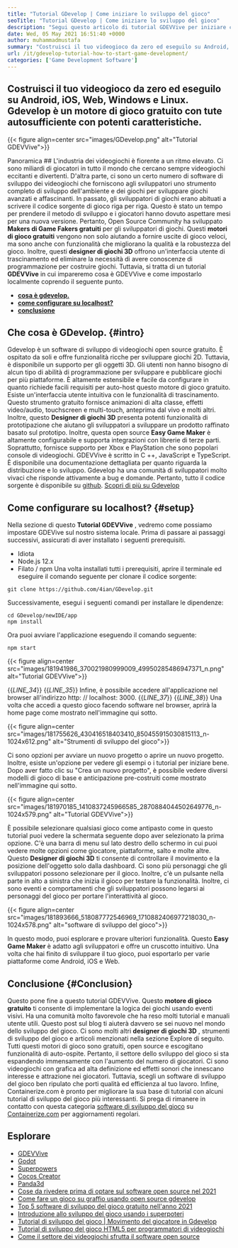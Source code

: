 ```yaml
---
title: "Tutorial GDevelop | Come iniziare lo sviluppo del gioco" 
seoTitle: "Tutorial GDevelop | Come iniziare lo sviluppo del gioco" 
description: "Segui questo articolo di tutorial GDEVVive per iniziare con lo sviluppo dei videogiochi. Gdevelop è ospitato da soli e non richiede abilità di programmazione per iniziare." 
date: Wed, 05 May 2021 16:51:40 +0000
author: muhammadmustafa
summary: "Costruisci il tuo videogioco da zero ed eseguilo su Android, iOS, Web, Windows e Linux. Gdevelop è un motore di gioco gratuito con tute autosufficiente con potenti caratteristiche." 
url: /it/gdevelop-tutorial-how-to-start-game-development/
categories: ['Game Development Software']
---
```


## Costruisci il tuo videogioco da zero ed eseguilo su Android, iOS, Web, Windows e Linux. Gdevelop è un motore di gioco gratuito con tute autosufficiente con potenti caratteristiche.

{{< figure align=center src="images/GDevelop.png" alt="Tutorial GDEVVive">}}


Panoramica ##
L'industria dei videogiochi è fiorente a un ritmo elevato. Ci sono miliardi di giocatori in tutto il mondo che cercano sempre videogiochi eccitanti e divertenti. D'altra parte, ci sono un certo numero di software di sviluppo dei videogiochi che forniscono agli sviluppatori uno strumento completo di sviluppo dell'ambiente e dei giochi per sviluppare giochi avanzati e affascinanti. In passato, gli sviluppatori di giochi erano abituati a scrivere il codice sorgente di gioco riga per riga. Questo è stato un tempo per prendere il metodo di sviluppo e i giocatori hanno dovuto aspettare mesi per una nuova versione. Pertanto, Open Source Community ha sviluppato  **Makers di Game Fakers gratuiti**  per gli sviluppatori di giochi.
Questi  **motori di gioco gratuiti** vengono non solo aiutando a fornire uscite di gioco veloci, ma sono anche con funzionalità che migliorano la qualità e la robustezza del gioco. Inoltre, questi  **designer di giochi 3D**  offrono un'interfaccia utente di trascinamento ed eliminare la necessità di avere conoscenze di programmazione per costruire giochi. Tuttavia, si tratta di un tutorial **GDEVVive**  in cui impareremo cosa è GDEVVive e come impostarlo localmente coprendo il seguente punto.
*  **[cosa è gdevelop.][1]**  
*  **[come configurare su localhost?][2]**  
*  **[conclusione][3]**  

##  **Che cosa è GDevelop.**  {#intro}

Gdevelop è un software di sviluppo di videogiochi open source gratuito. È ospitato da soli e offre funzionalità ricche per sviluppare giochi 2D. Tuttavia, è disponibile un supporto per gli oggetti 3D. Gli utenti non hanno bisogno di alcun tipo di abilità di programmazione per sviluppare e pubblicare giochi per più piattaforme. È altamente estensibile e facile da configurare in quanto richiede facili requisiti per auto-host questo motore di gioco gratuito. Esiste un'interfaccia utente intuitiva con le funzionalità di trascinamento. Questo strumento gratuito fornisce animazioni di alta classe, effetti video/audio, touchscreen e multi-touch, anteprima dal vivo e molti altri. Inoltre, questo  **Designer di giochi 3D**  presenta potenti funzionalità di prototipazione che aiutano gli sviluppatori a sviluppare un prodotto raffinato basato sul prototipo.
Inoltre, questa open source  **Easy Game Maker**  è altamente configurabile e supporta integrazioni con librerie di terze parti. Soprattutto, fornisce supporto per Xbox e PlayStation che sono popolari console di videogiochi. GDEVVive è scritto in C ++, JavaScript e TypeScript. È disponibile una documentazione dettagliata per quanto riguarda la distribuzione e lo sviluppo. Gdevelop ha una comunità di sviluppatori molto vivaci che risponde attivamente a bug e domande. Pertanto, tutto il codice sorgente è disponibile su [github][4].
[Scopri di più su Gdevelop][5]

##  **Come configurare su localhost?**  {#setup}

Nella sezione di questo  **Tutorial GDEVVive**  , vedremo come possiamo impostare GDEVive sul nostro sistema locale. Prima di passare ai passaggi successivi, assicurati di aver installato i seguenti prerequisiti.
  * Idiota
  * Node.js 12.x
  * Filato / npm
Una volta installati tutti i prerequisiti, aprire il terminale ed eseguire il comando seguente per clonare il codice sorgente:
```
git clone https://github.com/4ian/GDevelop.git
```
Successivamente, esegui i seguenti comandi per installare le dipendenze:
```
cd GDevelop/newIDE/app
npm install
```
Ora puoi avviare l'applicazione eseguendo il comando seguente:
```
npm start
```

{{< figure align=center src="images/181941986_370021980999009_49950285486947371_n.png" alt="Tutorial GDEVVive">}}

{{_LINE_34_}}
{{_LINE_35_}}
    Infine, è possibile accedere all'applicazione nel browser all'indirizzo http: // localhost: 3000.
{{_LINE_37_}}
{{_LINE_38_}}
Una volta che accedi a questo gioco facendo software nel browser, aprirà la home page come mostrato nell'immagine qui sotto.

{{< figure align=center src="images/181755626_430416518403410_850455915030815113_n-1024x612.png" alt="Strumenti di sviluppo del gioco">}}

Ci sono opzioni per avviare un nuovo progetto o aprire un nuovo progetto. Inoltre, esiste un'opzione per vedere gli esempi o i tutorial per iniziare bene.
Dopo aver fatto clic su "Crea un nuovo progetto", è possibile vedere diversi modelli di gioco di base e anticipazione pre-costruiti come mostrato nell'immagine qui sotto.

{{< figure align=center src="images/181970185_1410837245966585_2870884044502649776_n-1024x579.png" alt="Tutorial GDEVVive">}}

È possibile selezionare qualsiasi gioco come antipasto come in questo tutorial puoi vedere la schermata seguente dopo aver selezionato la prima opzione. C'è una barra di menu sul lato destro dello schermo in cui puoi vedere molte opzioni come giocatore, piattaforme, salto e molte altre. Questo  **Designer di giochi 3D**  ti consente di controllare il movimento e la posizione dell'oggetto solo dalla dashboard. Ci sono più personaggi che gli sviluppatori possono selezionare per il gioco. Inoltre, c'è un pulsante nella parte in alto a sinistra che inizia il gioco per testare la funzionalità. Inoltre, ci sono eventi e comportamenti che gli sviluppatori possono legarsi ai personaggi del gioco per portare l'interattività al gioco.

{{< figure align=center src="images/181893666_518087772546969_1710882406977218030_n-1024x578.png" alt="software di sviluppo del gioco">}}

In questo modo, puoi esplorare e provare ulteriori funzionalità. Questo  **Easy Game Maker**  è adatto agli sviluppatori e offre un cruscotto intuitivo. Una volta che hai finito di sviluppare il tuo gioco, puoi esportarlo per varie piattaforme come Android, iOS e Web.

##  **Conclusione**  {#Conclusion}

Questo pone fine a questo tutorial GDEVVive. Questo  **motore di gioco gratuito** ti consente di implementare la logica dei giochi usando eventi visivi. Ha una comunità molto favorevole che ha reso molti tutorial e manuali utente utili. Questo post sul blog ti aiuterà davvero se sei nuovo nel mondo dello sviluppo del gioco. Ci sono molti altri **designer di giochi 3D**  , strumenti di sviluppo del gioco e articoli menzionati nella sezione Explore di seguito. Tutti questi motori di gioco sono gratuiti, open source e escogitano funzionalità di auto-ospite. Pertanto, il settore dello sviluppo del gioco si sta espandendo immensamente con l'aumento del numero di giocatori. Ci sono videogiochi con grafica ad alta definizione ed effetti sonori che innescano interesse e attrazione nei giocatori. Tuttavia, scegli un software di sviluppo del gioco ben ripulato che porti qualità ed efficienza al tuo lavoro.
Infine, Containerize.com è pronto per migliorare la sua base di tutorial con alcuni tutorial di sviluppo del gioco più interessanti. Si prega di rimanere in contatto con questa categoria [software di sviluppo del gioco][6] su [Containerize.com][7] per aggiornamenti regolari.

## Esplorare
  * [GDEVVive][8]
  * [Godot][9]
  * [Superpowers][10]
  * [Cocos Creator][11]
  * [Panda3d][12]
  * [Cose da rivedere prima di optare sul software open source nel 2021][13]
  * [Come fare un gioco su graffio usando open source gdevelop][14]
  * [Top 5 software di sviluppo del gioco gratuito nell'anno 2021][15]
  * [Introduzione allo sviluppo del gioco usando i superpoteri][16]
  * [Tutorial di sviluppo del gioco | Movimento del giocatore in Gdevelop][17]
  * [Tutorial di sviluppo del gioco HTML5 per programmatori di videogiochi][18]
  * [Come il settore dei videogiochi sfrutta il software open source][19]



[1]: #intro
[2]: #setup
[3]: #Conclusion
[4]: https://github.com/4ian/GDevelop
[5]: https://gdevelop-app.com/
[6]: https://products.containerize.com/game-development-software
[7]: https://www.containerize.com/
[8]: https://products.containerize.com/game-development-software/gdevelop/
[9]: https://products.containerize.com/game-development-software/godot/
[10]: https://products.containerize.com/game-development-software/superpowers/
[11]: https://products.containerize.com/game-development-software/cocos-creator/
[12]: https://products.containerize.com/game-development-software/panda3d/
[13]: https://blog.containerize.com/cmdb-software/things-to-review-before-opting-open-source-software-in-2021/
[14]: https://blog.containerize.com/game-development-software/how-to-make-a-game-on-scratch-using-open-source-gdevelop/
[15]: https://blog.containerize.com/game-development-software/top-5-free-game-development-software-in-the-year-2021/
[16]: https://blog.containerize.com/game-development-software/superpowers-animation-getting-started-with-game-development/
[17]: https://blog.containerize.com/game-development-software/game-development-tutorial-player-movement-in-gdevelop/
[18]: https://blog.containerize.com/2021/05/19/html5-game-development-tutorial-for-video-game-programmers/
[19]: https://blog.containerize.com/2021/05/07/how-video-gaming-industry-leveraging-open-source-software/
